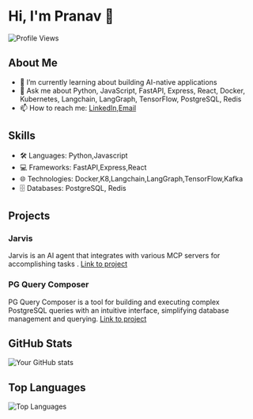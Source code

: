 # Hi, I'm Pranav 👋

![Profile Views](https://komarev.com/ghpvc/?username=pie111&color=brightgreen)

## About Me
- 🌱 I’m currently learning about building AI-native applications
- 💬 Ask me about Python, JavaScript, FastAPI, Express, React, Docker, Kubernetes, Langchain, LangGraph, TensorFlow, PostgreSQL, Redis
- 📫 How to reach me: [LinkedIn](https://www.linkedin.com/in/pranavnssce/),[Email](pranavks1234@gmail.com)

## Skills
- 🛠 Languages: Python,Javascript
- 💻 Frameworks: FastAPI,Express,React
- 🌐 Technologies: Docker,K8,Langchain,LangGraph,TensorFlow,Kafka
- 🗄️ Databases: PostgreSQL, Redis

## Projects
### Jarvis
Jarvis is an AI agent that integrates with various MCP servers for accomplishing tasks
. [Link to project](https://github.com/pie111/jarvis)

### PG Query Composer
PG Query Composer is a tool for building and executing complex PostgreSQL queries with an intuitive interface, simplifying database management and querying. [Link to project](https://github.com/pie111/pg-query-composer)

## GitHub Stats
![Your GitHub stats](https://github-readme-stats.vercel.app/api?username=pie111&show_icons=true&hide_border=true)

## Top Languages
![Top Languages](https://github-readme-stats.vercel.app/api/top-langs/?username=pie111&layout=compact&hide_border=true)
